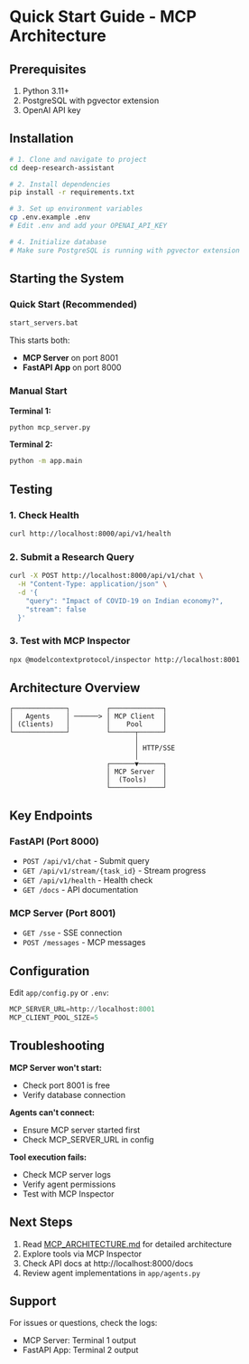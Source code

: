 # Quick Start Guide - MCP Architecture

## Prerequisites

1. Python 3.11+
2. PostgreSQL with pgvector extension
3. OpenAI API key

## Installation

```bash
# 1. Clone and navigate to project
cd deep-research-assistant

# 2. Install dependencies
pip install -r requirements.txt

# 3. Set up environment variables
cp .env.example .env
# Edit .env and add your OPENAI_API_KEY

# 4. Initialize database
# Make sure PostgreSQL is running with pgvector extension
```

## Starting the System

### Quick Start (Recommended)

```bash
start_servers.bat
```

This starts both:

- **MCP Server** on port 8001
- **FastAPI App** on port 8000

### Manual Start

**Terminal 1:**

```bash
python mcp_server.py
```

**Terminal 2:**

```bash
python -m app.main
```

## Testing

### 1. Check Health

```bash
curl http://localhost:8000/api/v1/health
```

### 2. Submit a Research Query

```bash
curl -X POST http://localhost:8000/api/v1/chat \
  -H "Content-Type: application/json" \
  -d '{
    "query": "Impact of COVID-19 on Indian economy?",
    "stream": false
  }'
```

### 3. Test with MCP Inspector

```bash
npx @modelcontextprotocol/inspector http://localhost:8001
```

## Architecture Overview

```
┌─────────────┐         ┌─────────────┐
│   Agents    │ ──────> │ MCP Client  │
│ (Clients)   │         │    Pool     │
└─────────────┘         └──────┬──────┘
                               │
                               │ HTTP/SSE
                               │
                        ┌──────▼──────┐
                        │ MCP Server  │
                        │  (Tools)    │
                        └─────────────┘
```

## Key Endpoints

### FastAPI (Port 8000)

- `POST /api/v1/chat` - Submit query
- `GET /api/v1/stream/{task_id}` - Stream progress
- `GET /api/v1/health` - Health check
- `GET /docs` - API documentation

### MCP Server (Port 8001)

- `GET /sse` - SSE connection
- `POST /messages` - MCP messages

## Configuration

Edit `app/config.py` or `.env`:

```python
MCP_SERVER_URL=http://localhost:8001
MCP_CLIENT_POOL_SIZE=5
```

## Troubleshooting

**MCP Server won't start:**

- Check port 8001 is free
- Verify database connection

**Agents can't connect:**

- Ensure MCP server started first
- Check MCP_SERVER_URL in config

**Tool execution fails:**

- Check MCP server logs
- Verify agent permissions
- Test with MCP Inspector

## Next Steps

1. Read [MCP_ARCHITECTURE.md](MCP_ARCHITECTURE.md) for detailed architecture
2. Explore tools via MCP Inspector
3. Check API docs at http://localhost:8000/docs
4. Review agent implementations in `app/agents.py`

## Support

For issues or questions, check the logs:

- MCP Server: Terminal 1 output
- FastAPI App: Terminal 2 output
